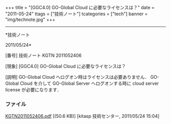 ﻿+++
title = "[GGC4.0] GO-Global Cloud に必要なライセンスは？"
date = "2011-05-24"
ttags = ["技術ノート"]
tcategories = ["tech"]
banner = "img/technote.jpg"
+++

-----------------------------------------------------------------------------------------------------------------------------

*技術ノート

2011/05/24*


[番号]
技術ノート KGTN 2011052406

[現象]
[GGC4.0] GO-Global Cloud に必要なライセンスは？

[説明]
GO-Global Cloud へログオン時はライセンスは必要ありません． GO-Global
Cloud を介して GO-Global Server へログオンする時に cloud server license
が必要になります．


### ファイル

 
 


[KGTN2011052406.pdf](http://techreport.kitasp.net/attachments/download/566/KGTN2011052406.pdf)
 [(50.6 KB)] [kitasp 技術センター, 2011/05/24
15:04]


 


 

